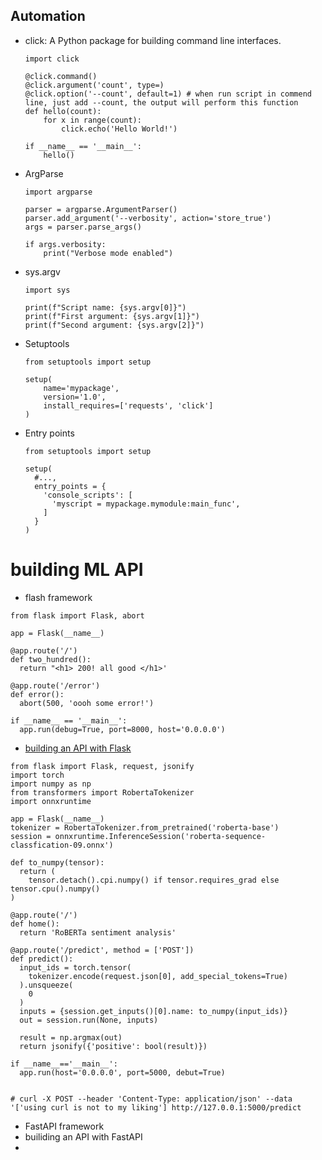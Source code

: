 ## Automation 
* click: A Python package for building command line interfaces.
  ```
  import click

  @click.command()
  @click.argument('count', type=)
  @click.option('--count', default=1) # when run script in commend line, just add --count, the output will perform this function 
  def hello(count):
      for x in range(count):
          click.echo('Hello World!')
  
  if __name__ == '__main__':
      hello()
  ```
* ArgParse
  ```
  import argparse
  
  parser = argparse.ArgumentParser()
  parser.add_argument('--verbosity', action='store_true')
  args = parser.parse_args()
  
  if args.verbosity:
      print("Verbose mode enabled")
  ```
* sys.argv
  ```
  import sys 

  print(f"Script name: {sys.argv[0]}")
  print(f"First argument: {sys.argv[1]}") 
  print(f"Second argument: {sys.argv[2]}")
  ```
* Setuptools
  ```
  from setuptools import setup

  setup(
      name='mypackage',
      version='1.0',
      install_requires=['requests', 'click']
  )
  ```
* Entry points
  ```
  from setuptools import setup

  setup(
    #...,
    entry_points = {
      'console_scripts': [
        'myscript = mypackage.mymodule:main_func',
      ]  
    }
  )
  ```

# building ML API
* flash framework
```
from flask import Flask, abort

app = Flask(__name__)

@app.route('/')
def two_hundred():
  return "<h1> 200! all good </h1>'

@app.route('/error')
def error():
  abort(500, 'oooh some error!')

if __name__ == '__main__':
  app.run(debug=True, port=8000, host='0.0.0.0')

```
* [building an API with Flask](https://www.coursera.org/learn/python-mlops-duke/lecture/ZuUNp/building-an-api-with-flask)
```
from flask import Flask, request, jsonify
import torch
import numpy as np
from transformers import RobertaTokenizer
import onnxruntime

app = Flask(__name__)
tokenizer = RobertaTokenizer.from_pretrained('roberta-base')
session = onnxruntime.InferenceSession('roberta-sequence-classfication-09.onnx')

def to_numpy(tensor):
  return (
    tensor.detach().cpi.numpy() if tensor.requires_grad else tensor.cpu().numpy()
)

@app.route('/')
def home():
  return 'RoBERTa sentiment analysis'

@app.route('/predict', method = ['POST'])
def predict():
  input_ids = torch.tensor(
    tokenizer.encode(request.json[0], add_special_tokens=True)
  ).unsqueeze(
    0
  )
  inputs = {session.get_inputs()[0].name: to_numpy(input_ids)}
  out = session.run(None, inputs)

  result = np.argmax(out)
  return jsonify({'positive': bool(result)})

if __name__=='__main__':
  app.run(host='0.0.0.0', port=5000, debut=True)


# curl -X POST --header 'Content-Type: application/json' --data '['using curl is not to my liking'] http://127.0.0.1:5000/predict
```
* FastAPI framework
* builiding an API with FastAPI
* 
